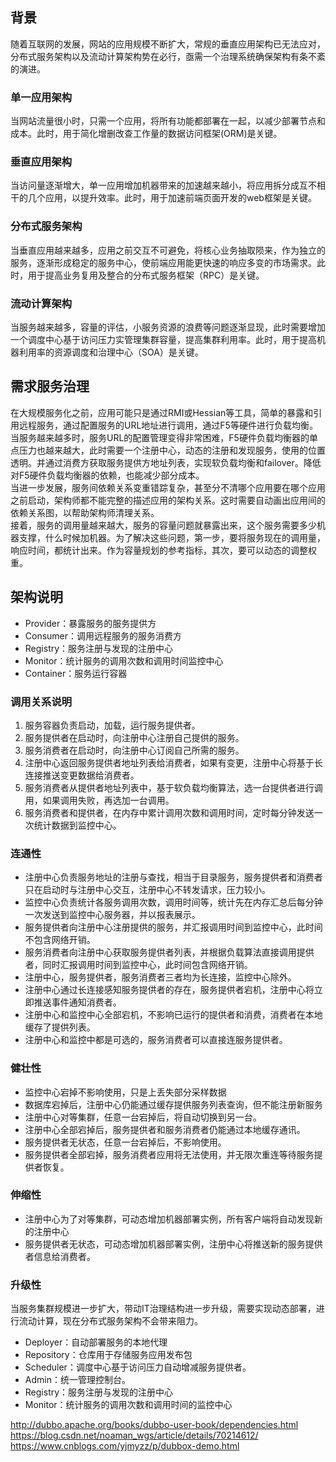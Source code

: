 ## 背景
随着互联网的发展，网站的应用规模不断扩大，常规的垂直应用架构已无法应对，分布式服务架构以及流动计算架构势在必行，亟需一个治理系统确保架构有条不紊的演进。
### 单一应用架构
当网站流量很小时，只需一个应用，将所有功能都部署在一起，以减少部署节点和成本。此时，用于简化增删改查工作量的数据访问框架(ORM)是关键。
### 垂直应用架构
当访问量逐渐增大，单一应用增加机器带来的加速越来越小，将应用拆分成互不相干的几个应用，以提升效率。此时，用于加速前端页面开发的web框架是关键。
### 分布式服务架构
当垂直应用越来越多，应用之前交互不可避免，将核心业务抽取陨来，作为独立的服务，逐渐形成稳定的服务中心，使前端应用能更快速的响应多变的市场需求。此时，用于提高业务复用及整合的分布式服务框架（RPC）是关键。
### 流动计算架构
当服务越来越多，容量的评估，小服务资源的浪费等问题逐渐显现，此时需要增加一个调度中心基于访问压力实管理集群容量，提高集群利用率。此时，用于提高机器利用率的资源调度和治理中心（SOA）是关键。

## 需求服务治理
在大规模服务化之前，应用可能只是通过RMI或Hessian等工具，简单的暴露和引用远程服务，通过配置服务的URL地址进行调用，通过F5等硬件进行负载均衡。  
当服务越来越多时，服务URL的配置管理变得非常困难，F5硬件负载均衡器的单点压力也越来越大，此时需要一个注册中心，动态的注册和发现服务，使用的位置透明。并通过消费方获取服务提供方地址列表，实现软负载均衡和failover。降低对F5硬件负载均衡器的依赖，也能减少部分成本。         
当进一步发展，服务间依赖关系变重错踪复杂，甚至分不清哪个应用要在哪个应用之前启动，架构师都不能完整的描述应用的架构关系。这时需要自动画出应用间的依赖关系图，以帮助架构师清理关系。    
接着，服务的调用量越来越大，服务的容量问题就暴露出来，这个服务需要多少机器支撑，什么时候加机器。为了解决这些问题，第一步，要将服务现在的调用量，响应时间，都统计出来。作为容量规划的参考指标，其次，要可以动态的调整权重。

## 架构说明
* Provider：暴露服务的服务提供方
* Consumer：调用远程服务的服务消费方
* Registry：服务注册与发现的注册中心
* Monitor：统计服务的调用次数和调用时间监控中心
* Container：服务运行容器
### 调用关系说明
1. 服务容器负责启动，加载，运行服务提供者。
2. 服务提供者在启动时，向注册中心注册自己提供的服务。
3. 服务消费者在启动时，向注册中心订阅自己所需的服务。
4. 注册中心返回服务提供者地址列表给消费者，如果有变更，注册中心将基于长连接推送变更数据给消费者。
5. 服务消费者从提供者地址列表中，基于软负载均衡算法，选一台提供者进行调用，如果调用失败，再选加一台调用。
6. 服务消费者和提供者，在内存中累计调用次数和调用时间，定时每分钟发送一次统计数据到监控中心。
### 连通性
* 注册中心负责服务地址的注册与查找，相当于目录服务，服务提供者和消费者只在启动时与注册中心交互，注册中心不转发请求，压力较小。
* 监控中心负责统计各服务调用次数，调用时间等，统计先在内存汇总后每分钟一次发送到监控中心服务器，并以报表展示。
* 服务提供者向注册中心注册提供的服务，并汇报调用时间到监控中心，此时间不包含网络开销。
* 服务消费者向注册中心获取服务提供者列表，并根据负载算法直接调用提供者，同时汇报调用时间到监控中心，此时间包含网络开销。
* 注册中心，服务提供者，服务消费者三者均为长连接，监控中心除外。
* 注册中心通过长连接感知服务提供者的存在，服务提供者宕机，注册中心将立即推送事件通知消费者。
* 注册中心和监控中心全部宕机，不影响已运行的提供者和消费，消费者在本地缓存了提供列表。
* 注册中心和监控中都是可选的，服务消费者可以直接连服务提供者。
### 健壮性
* 监控中心宕掉不影响使用，只是上丢失部分采样数据
* 数据库宕掉后，注册中心仍能通过缓存提供服务列表查询，但不能注册新服务
* 注册中心对等集群，任意一台宕掉后，将自动切换到另一台。
* 注册中心全部宕掉后，服务提供者和服务消费者仍能通过本地缓存通讯。
* 服务提供者无状态，任意一台宕掉后，不影响使用。
* 服务提供者全部宕掉，服务消费者应用将无法使用，并无限次重连等待服务提供者恢复。
### 伸缩性
* 注册中心为了对等集群，可动态增加机器部署实例，所有客户端将自动发现新的注册中心
* 服务提供者无状态，可动态增加机器部署实例，注册中心将推送新的服务提供者信息给消费者。
### 升级性 
当服务集群规模进一步扩大，带动IT治理结构进一步升级，需要实现动态部署，进行流动计算，现在分布式服务架构不会带来阻力。
* Deployer：自动部署服务的本地代理
* Repository：仓库用于存储服务应用发布包
* Scheduler：调度中心基于访问压力自动增减服务提供者。
* Admin：统一管理控制台。
* Registry：服务注册与发现的注册中心
* Monitor：统计服务的调用次数和调用时间的监控中心


http://dubbo.apache.org/books/dubbo-user-book/dependencies.html
https://blog.csdn.net/noaman_wgs/article/details/70214612/
https://www.cnblogs.com/yjmyzz/p/dubbox-demo.html